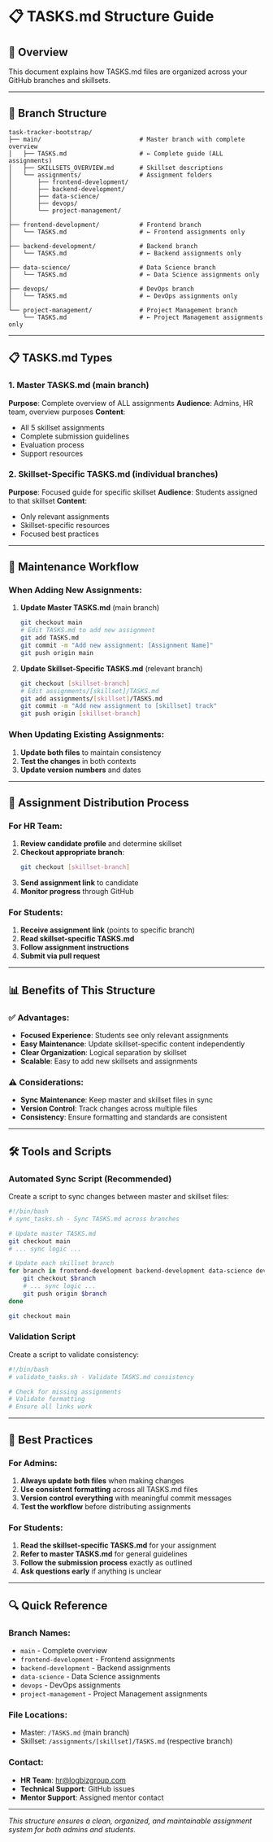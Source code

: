 # 📋 TASKS.md Structure Guide

## 🎯 Overview

This document explains how TASKS.md files are organized across your GitHub branches and skillsets.

---

## 🌳 Branch Structure

```
task-tracker-bootstrap/
├── main/                           # Master branch with complete overview
│   ├── TASKS.md                    # ← Complete guide (ALL assignments)
│   ├── SKILLSETS_OVERVIEW.md       # Skillset descriptions
│   └── assignments/                # Assignment folders
│       ├── frontend-development/
│       ├── backend-development/
│       ├── data-science/
│       ├── devops/
│       └── project-management/
│
├── frontend-development/           # Frontend branch
│   └── TASKS.md                    # ← Frontend assignments only
│
├── backend-development/            # Backend branch
│   └── TASKS.md                    # ← Backend assignments only
│
├── data-science/                   # Data Science branch
│   └── TASKS.md                    # ← Data Science assignments only
│
├── devops/                         # DevOps branch
│   └── TASKS.md                    # ← DevOps assignments only
│
└── project-management/             # Project Management branch
    └── TASKS.md                    # ← Project Management assignments only
```

---

## 📋 TASKS.md Types

### 1. **Master TASKS.md** (main branch)
**Purpose**: Complete overview of ALL assignments
**Audience**: Admins, HR team, overview purposes
**Content**: 
- All 5 skillset assignments
- Complete submission guidelines
- Evaluation process
- Support resources

### 2. **Skillset-Specific TASKS.md** (individual branches)
**Purpose**: Focused guide for specific skillset
**Audience**: Students assigned to that skillset
**Content**:
- Only relevant assignments
- Skillset-specific resources
- Focused best practices

---

## 🔄 Maintenance Workflow

### When Adding New Assignments:

1. **Update Master TASKS.md** (main branch)
   ```bash
   git checkout main
   # Edit TASKS.md to add new assignment
   git add TASKS.md
   git commit -m "Add new assignment: [Assignment Name]"
   git push origin main
   ```

2. **Update Skillset-Specific TASKS.md** (relevant branch)
   ```bash
   git checkout [skillset-branch]
   # Edit assignments/[skillset]/TASKS.md
   git add assignments/[skillset]/TASKS.md
   git commit -m "Add new assignment to [skillset] track"
   git push origin [skillset-branch]
   ```

### When Updating Existing Assignments:

1. **Update both files** to maintain consistency
2. **Test the changes** in both contexts
3. **Update version numbers** and dates

---

## 🎯 Assignment Distribution Process

### For HR Team:

1. **Review candidate profile** and determine skillset
2. **Checkout appropriate branch**:
   ```bash
   git checkout [skillset-branch]
   ```
3. **Send assignment link** to candidate
4. **Monitor progress** through GitHub

### For Students:

1. **Receive assignment link** (points to specific branch)
2. **Read skillset-specific TASKS.md**
3. **Follow assignment instructions**
4. **Submit via pull request**

---

## 📊 Benefits of This Structure

### ✅ Advantages:
- **Focused Experience**: Students see only relevant assignments
- **Easy Maintenance**: Update skillset-specific content independently
- **Clear Organization**: Logical separation by skillset
- **Scalable**: Easy to add new skillsets and assignments

### ⚠️ Considerations:
- **Sync Maintenance**: Keep master and skillset files in sync
- **Version Control**: Track changes across multiple files
- **Consistency**: Ensure formatting and standards are consistent

---

## 🛠️ Tools and Scripts

### Automated Sync Script (Recommended)
Create a script to sync changes between master and skillset files:

```bash
#!/bin/bash
# sync_tasks.sh - Sync TASKS.md across branches

# Update master TASKS.md
git checkout main
# ... sync logic ...

# Update each skillset branch
for branch in frontend-development backend-development data-science devops project-management; do
    git checkout $branch
    # ... sync logic ...
    git push origin $branch
done

git checkout main
```

### Validation Script
Create a script to validate consistency:

```bash
#!/bin/bash
# validate_tasks.sh - Validate TASKS.md consistency

# Check for missing assignments
# Validate formatting
# Ensure all links work
```

---

## 📝 Best Practices

### For Admins:
1. **Always update both files** when making changes
2. **Use consistent formatting** across all TASKS.md files
3. **Version control everything** with meaningful commit messages
4. **Test the workflow** before distributing assignments

### For Students:
1. **Read the skillset-specific TASKS.md** for your assignment
2. **Refer to master TASKS.md** for general guidelines
3. **Follow the submission process** exactly as outlined
4. **Ask questions early** if anything is unclear

---

## 🔍 Quick Reference

### Branch Names:
- `main` - Complete overview
- `frontend-development` - Frontend assignments
- `backend-development` - Backend assignments
- `data-science` - Data Science assignments
- `devops` - DevOps assignments
- `project-management` - Project Management assignments

### File Locations:
- Master: `/TASKS.md` (main branch)
- Skillset: `/assignments/[skillset]/TASKS.md` (respective branch)

### Contact:
- **HR Team**: hr@logbizgroup.com
- **Technical Support**: GitHub issues
- **Mentor Support**: Assigned mentor contact

---

*This structure ensures a clean, organized, and maintainable assignment system for both admins and students.* 